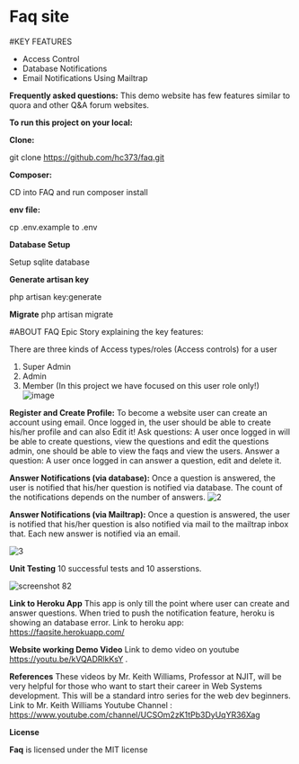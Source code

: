 # Faq site
#KEY FEATURES
* Access Control
* Database Notifications
* Email Notifications Using Mailtrap

**Frequently asked questions:**
This demo website has few features similar to quora and other Q&A forum websites.

**To run this project on your local:**

**Clone:**

git clone https://github.com/hc373/faq.git

**Composer:**

CD into FAQ and run composer install

**env file:**

cp .env.example to .env

**Database Setup**

Setup sqlite database

**Generate artisan key**

php artisan key:generate        

**Migrate**
php artisan migrate

#ABOUT FAQ
Epic Story explaining the key features:

There are three kinds of Access types/roles (Access controls) for a user
1. Super Admin
2. Admin
3. Member (In this project we have focused on this user role only!)
![image](https://user-images.githubusercontent.com/35869378/39732134-b3f2d6b2-5239-11e8-86ee-2392171699f2.png)
 


**Register and Create Profile:**
To become a website user can create an account using email. Once logged in, the user should be able to create his/her profile and can also Edit it!
Ask questions:
A user once logged in will be able to create questions, view the questions and edit the questions admin, one should be able to view the faqs and view the users.
Answer a question:
A user once logged in can answer a question, edit and delete it. 

**Answer Notifications (via database):** 
Once a question is answered, the user is notified that his/her question is notified via database. The count of the notifications depends on the number of answers.
![2](https://user-images.githubusercontent.com/35869378/39732179-dab3d152-5239-11e8-829b-eacbba685f8b.jpg)
 

**Answer Notifications (via Mailtrap):**
Once a question is answered, the user is notified that his/her question is also notified via mail to the mailtrap inbox that. Each new answer is notified via an email.

![3](https://user-images.githubusercontent.com/35869378/39732183-dec2714a-5239-11e8-91df-2a88e942b9eb.jpg)

  


**Unit Testing**
10 successful tests and 10 asserstions.

![screenshot 82](https://user-images.githubusercontent.com/35869378/39734183-066bb47c-5244-11e8-9860-6aef7f058fb8.png)

**Link to Heroku App**
 This app is only till the point where user can create and answer questions. When tried to push the notification feature, heroku is showing an database error.
 Link to heroku app: https://faqsite.herokuapp.com/
 
 
 **Website working Demo Video**
 Link to demo video on youtube https://youtu.be/kVQADRlkKsY . 


**References**
These videos by Mr. Keith Williams, Professor at NJIT, will be very helpful for those who want to start their career in Web Systems development. This will be a standard intro series for the web dev beginners.
Link to Mr. Keith Williams Youtube Channel : https://www.youtube.com/channel/UCSOm2zK1tPb3DyUqYR36Xag

**License**

**Faq** is licensed under the MIT license


